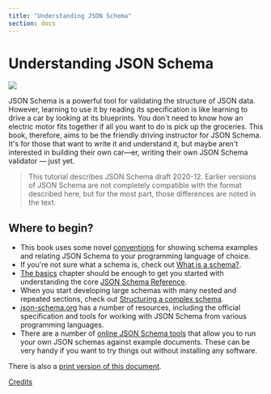 ```yaml
---
title: "Understanding JSON Schema"
section: docs
---
```


Understanding JSON Schema
=========================

<img src="understanding/octopus.svg" className="w-1/2 float-right" />

JSON Schema is a powerful tool for validating the structure of JSON
data. However, learning to use it by reading its specification is like
learning to drive a car by looking at its blueprints. You don\'t need to
know how an electric motor fits together if all you want to do is pick
up the groceries. This book, therefore, aims to be the friendly driving
instructor for JSON Schema. It\'s for those that want to write it and
understand it, but maybe aren\'t interested in building their own
car—er, writing their own JSON Schema validator — just yet.

> This tutorial describes JSON Schema draft 2020-12. Earlier versions of
JSON Schema are not completely compatible with the format
described here, but for the most part, those differences are noted
in the text.

## Where to begin?

-   This book uses some novel [conventions](/understanding-json-schema/conventions)
    for showing schema examples and relating JSON Schema to your
    programming language of choice.
-   If you\'re not sure what a schema is, check out [What is a schema?](/understanding-json-schema/about).
-   [The basics](/understanding-json-schema/basics) chapter should be enough to get you started
    with understanding the core [JSON Schema Reference](/understanding-json-schema/references).
-   When you start developing large schemas with many nested and
    repeated sections, check out [Structuring a complex schema](/understanding-json-schema/structuring).
-   [json-schema.org](http://json-schema.org) has a number of resources,
    including the official specification and tools for working with JSON
    Schema from various programming languages.
-   There are a number of [online JSON Schema tools](https://json-schema.org/implementations.html#validator-web%20(online))
    that allow you to run your own JSON schemas against example
    documents. These can be very handy if you want to try things out
    without installing any software.

There is also a [print version of this document](/UnderstandingJSONSchema.pdf).

[Credits](/understanding-json-schema/credits)